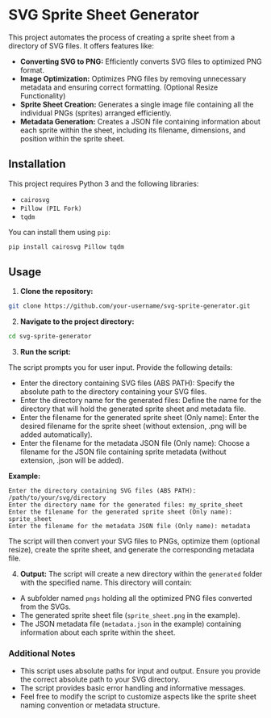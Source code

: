 # SVG Sprite Sheet Generator
This project automates the process of creating a sprite sheet from a directory of SVG files. It offers features like:

- **Converting SVG to PNG:** Efficiently converts SVG files to optimized PNG format.
- **Image Optimization:** Optimizes PNG files by removing unnecessary metadata and ensuring correct formatting. (Optional Resize Functionality)
- **Sprite Sheet Creation:** Generates a single image file containing all the individual PNGs (sprites) arranged efficiently.
- **Metadata Generation:** Creates a JSON file containing information about each sprite within the sheet, including its filename, dimensions, and position within the sprite sheet.


## Installation
This project requires Python 3 and the following libraries:

- `cairosvg`
- `Pillow (PIL Fork)`
- `tqdm`

You can install them using `pip`:

```bash
pip install cairosvg Pillow tqdm
```


## Usage
1. **Clone the repository:**
```bash
git clone https://github.com/your-username/svg-sprite-generator.git
```

2. **Navigate to the project directory:**
```bash
cd svg-sprite-generator
```

3. **Run the script:**

The script prompts you for user input. Provide the following details:

- Enter the directory containing SVG files (ABS PATH): Specify the absolute path to the directory containing your SVG files.
- Enter the directory name for the generated files: Define the name for the directory that will hold the generated sprite sheet and metadata file.
- Enter the filename for the generated sprite sheet (Only name): Enter the desired filename for the sprite sheet (without extension, .png will be added automatically).
- Enter the filename for the metadata JSON file (Only name): Choose a filename for the JSON file containing sprite metadata (without extension, .json will be added).

**Example:**
```
Enter the directory containing SVG files (ABS PATH): /path/to/your/svg/directory
Enter the directory name for the generated files: my_sprite_sheet
Enter the filename for the generated sprite sheet (Only name): sprite_sheet
Enter the filename for the metadata JSON file (Only name): metadata
```

The script will then convert your SVG files to PNGs, optimize them (optional resize), create the sprite sheet, and generate the corresponding metadata file.

4. **Output:**
The script will create a new directory within the `generated` folder with the specified name. This directory will contain:

- A subfolder named `pngs` holding all the optimized PNG files converted from the SVGs.
- The generated sprite sheet file (`sprite_sheet.png` in the example).
- The JSON metadata file (`metadata.json` in the example) containing information about each sprite within the sheet.


### Additional Notes
- This script uses absolute paths for input and output. Ensure you provide the correct absolute path to your SVG directory.
- The script provides basic error handling and informative messages.
- Feel free to modify the script to customize aspects like the sprite sheet naming convention or metadata structure.